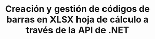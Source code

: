 ---
############################# Static ############################
layout: "auto-gen-gist"
draft: false
path: "es/assembly/net/barcode/xlsx/"
otherformats: XLS XLT XLSM XLTX XLTM XLSB ODS 

############################# Head ############################
head_title: "Cómo generar y agregar códigos de barras en una hoja de cálculo de Excel a través de C#, ASP.NET"
head_description: "GroupDocs.Assembly .NET API admite la creación e inserción de imágenes de códigos de barras dentro de documentos de hojas de cálculo de Excel (XLS, XLT, XLSX, XLSM, XLTX, XLTM y XLSB)."

############################# Header ############################
title: "Creación y gestión de códigos de barras en XLSX hoja de cálculo a través de la API de .NET"
description: "Usando GroupDocs.Assembly .NET API, los desarrolladores de software pueden crear y administrar dinámicamente imágenes de código de barras en documentos Excel XLSX Spreadsheet dentro de aplicaciones C#, ASP.NET."

######################### Download Button #######################
button:
    enable: true

############################# About ############################
about:
    enable: true
    title: "¿Cómo agregar la generación de código de barras para hojas de cálculo?"
    content: |
       Esta página proporciona información sobre cómo generar códigos de barras en una hoja de cálculo de Excel utilizando la API de .NET. Los códigos de barras son códigos digitales que almacenan información legible por máquina que normalmente se utiliza para la identificación rápida de una gran cantidad de artículos. Aporta velocidad y precisión a su sistema, lo que reduce automáticamente el tiempo de una operación. GroupDocs.Assembly es una potente API de .NET que permite a los desarrolladores de software dibujar mediante programación numerosas imágenes de códigos de barras 1D y 2D con texto personalizado, apariencia y diferentes tipos de codificación dentro de la hoja de cálculo de Microsoft Excel en una ubicación particular. La API también facilita la administración del tamaño de la imagen del código de barras, los colores de primer plano y de fondo, el tamaño de la fuente, la resolución de la imagen, la corrección automática de texto y más. 

############################# content ############################
steps:
    enable: true
    block:
    - title_left: "Generación de Códigos de Barras en XLSX Hojas de Cálculo a través de .NET"
      content_left: |
       GroupDocs.Assembly .NET brinda soporte completo para agregar y administrar códigos de barras dentro de la hoja de cálculo XLSX. El siguiente ejemplo de código C# .NET demuestra cómo generar e insertar imágenes de código de barras dentro de un documento de hoja de cálculo de Microsoft Excel.

      title_right: "Cómo usar imágenes de código de barras en XLS"
      content_right: |
        * Cree una instancia de [DocumentAssembler](https://apireference.groupdocs.com/assembly/net/groupdocs.assembly/documentassembler)
        * Llame al método [AssembleDocument](https://apireference.groupdocs.com/assembly/net/groupdocs.assembly.documentassembler/assembledocument/methods/1) con los siguientes parámetros
          * Stream para leer un documento de plantilla.
          * Stream para escribir el documento resultante.
          * Opciones adicionales para cargar y guardar documentos.
          * Información sobre objetos de origen de datos.

      gisthash: "8576f622912b355ce69966077033dcac"
      gistfile: "generate_barcodes_in_spreadsheets.cs"

    - title_left: "Requisitos del sistema"
      content_left: |
        Las API de GroupDocs.Assembly .NET son compatibles con todas las principales plataformas y sistemas operativos. Para obtener una guía completa de requisitos del sistema, visite [requisitos del sistema](https://docs.groupdocs.com/assembly/net/system-requirements/) Antes de ejecutar el código a continuación, asegúrese de tener los siguientes requisitos previos instalados en su sistema:
         * Sistemas Operativos: Microsoft Windows, Linux, Mac OS
         * Entorno de desarrollo: Visual Studio, Xamarin, MonoDevelop, etc.
         * Marcos: .NET Framework, .NET Standard, .NET Core, Mono
         * Obtenga la última versión de las API GroupDocs.Assembly .NET de [NuGet](https://www.nuget.org/packages/GroupDocs.Assembly/)
        
      title_right: "Por qué usar GroupDocs.Assembly"
      content_right: |
        * Permita a los usuarios crear documentos personalizados a partir de plantillas.
        * No se requiere software adicional para crear y automatizar documentos
        * Capacidad para generar un documento de salida basado en la fuente de datos
        * Insertar dinámicamente el contenido del documento en el informe
        * Adjunte dinámicamente archivos adjuntos de correo electrónico e inserte hipervínculos en informes
        * Eliminación automática de párrafos vacíos
        * Soporte completo para múltiples formatos de datos
        * Soporte de archivos adjuntos de correo electrónico dinámico

demos:
    enable: true
        

more_formats:
    enable: true


back_to_top:
    enable: true
---
